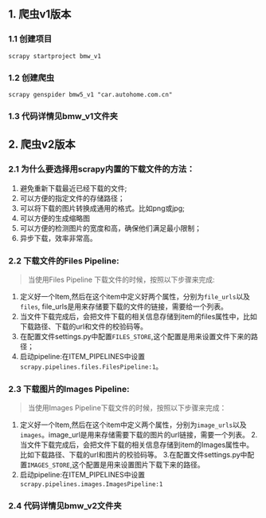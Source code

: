 ## 1. 爬虫v1版本
### 1.1 创建项目
```shell
scrapy startproject bmw_v1
```
### 1.2 创建爬虫
```shell
scrapy genspider bmw5_v1 "car.autohome.com.cn"
```
### 1.3 代码详情见bmw_v1文件夹

## 2. 爬虫v2版本

### 2.1 为什么要选择用scrapy内置的下载文件的方法：
1. 避免重新下载最近已经下载的文件;
2. 可以方便的指定文件的存储路径；
3. 可以将下载的图片转换成通用的格式。比如png或jpg; 
4. 可以方便的生成缩略图
5. 可以方便的检测图片的宽度和高，确保他们满足最小限制； 
6. 异步下载，效率非常高。

### 2.2 下载文件的Files Pipeline:
> 当使用Files Pipeline 下载文件的时候，按照以下步骤来完成:

1. 定义好一个Item,然后在这个item中定义好两个属性，分别为`file_urls`以及`files`, file_urls是用来存储要下载的文件的链接，需要给一个列表。
2. 当文件下载完成后，会把文件下载的相关信息存储到item的files属性中，比如下载路径、下载的url和文件的校验码等。
3. 在配置文件settings.py中配置`FILES_STORE`,这个配置是用来设置文件下来的路径；
4. 启动pipeline:在ITEM_PIPELINES中设置`scrapy.pipelines.files.FilesPipeline:1`。

### 2.3 下载图片的Images Pipeline:
> 当使用Images Pipeline下载文件的时候，按照以下步骤来完成：
1. 定义好一个Item,然后在这个item中定义两个属性，分别为`image_urls`以及`images`。image_url是用来存储需要下载的图片的url链接，需要一个列表。
2.当文件下载完成后，会把文件下载的相关信息存储到item的Images属性中。比如下载路径、下载的url和图片的校验码等。
3.在配置文件settings.py中配置`IMAGES_STORE`,这个配置是用来设置图片下载下来的路径。
4. 启动pipeline:在ITEM_PIPELINES中设置`scrapy.pipelines.images.ImagesPipeline:1`
### 2.4 代码详情见bmw_v2文件夹